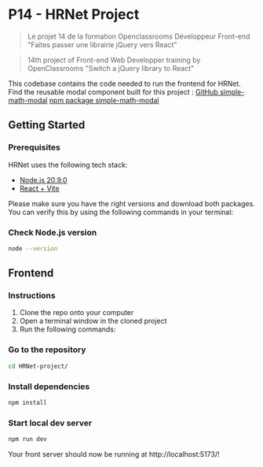# P14 - HRNet Project

> Le projet 14 de la formation Openclassrooms Développeur Front-end "Faites passer une librairie jQuery vers React"

> 14th project of Front-end Web Developper training by OpenClassrooms "Switch a jQuery library to React"

This codebase contains the code needed to run the frontend for HRNet.
Find the reusable modal component built for this project :
[GitHub simple-math-modal](https://github.com/mathhetru/simpleMathModal)
[npm package simple-math-modal](https://www.npmjs.com/package/simple-modal-math)

## Getting Started

### Prerequisites

HRNet uses the following tech stack:

- [Node.js 20.9.0](https://nodejs.org/en/)
- [React + Vite](https://github.com/vitejs/vite-plugin-react/blob/main/packages/plugin-react/README.md)

Please make sure you have the right versions and download both packages. You can verify this by using the following commands in your terminal:

### Check Node.js version

```bash
node --version
```

## Frontend

### Instructions

1. Clone the repo onto your computer
2. Open a terminal window in the cloned project
3. Run the following commands:

### Go to the repository

```bash
cd HRNet-project/
```

### Install dependencies

```bash
npm install
```

### Start local dev server

```bash
npm run dev
```

Your front server should now be running at http://localhost:5173/!
